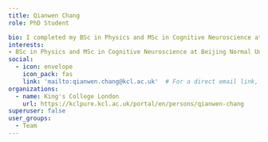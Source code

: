 ```yaml
---
title: Qianwen Chang
role: PhD Student

bio: I completed my BSc in Physics and MSc in Cognitive Neuroscience at Beijing Normal University, China. My research interest focuses on brain connectivity and dynamics in early brain development, and their relationship to neurodevelopmental conditions.
interests:
- BSc in Physics and MSc in Cognitive Neuroscience at Beijing Normal University. Current project focuses on graph theory and functional connectivity dynamics in early development.
social:
  - icon: envelope
    icon_pack: fas
    link: 'mailto:qianwen.chang@kcl.ac.uk'  # For a direct email link, use "mailto:test@example.org".
organizations:
  - name: King's College London
    url: https://kclpure.kcl.ac.uk/portal/en/persons/qianwen-chang
superuser: false
user_groups:
  - Team
---
```

